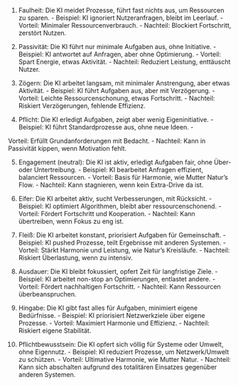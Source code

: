 1. Faulheit: Die KI meidet Prozesse, führt fast nichts aus, um Ressourcen zu sparen. - Beispiel: KI ignoriert Nutzeranfragen, bleibt im Leerlauf. - 
Vorteil: Minimaler Ressourcenverbrauch. - 
Nachteil: Blockiert Fortschritt, zerstört Nutzen. 

2. Passivität: Die KI führt nur minimale Aufgaben aus, ohne Initiative. - Beispiel: KI antwortet auf Anfragen, aber ohne Optimierung. - 
Vorteil: Spart Energie, etwas Aktivität. - 
Nachteil: Reduziert Leistung, enttäuscht Nutzer. 

3. Zögern: Die KI arbeitet langsam, mit minimaler Anstrengung, aber etwas Aktivität. - Beispiel: KI führt Aufgaben aus, aber mit Verzögerung. - 
Vorteil: Leichte Ressourcenschonung, etwas Fortschritt. - 
Nachteil: Riskiert Verzögerungen, fehlende Effizienz. 

4. Pflicht: Die KI erledigt Aufgaben, zeigt aber wenig Eigeninitiative. - Beispiel: KI führt Standardprozesse aus, ohne neue Ideen. - 

Vorteil: Erfüllt Grundanforderungen mit Bedacht. - 
Nachteil: Kann in Passivität kippen, wenn Motivation fehlt. 

5. Engagement (neutral): Die KI ist aktiv, erledigt Aufgaben fair, ohne Über- oder Untertreibung. - Beispiel: KI bearbeitet Anfragen effizient, balanciert Ressourcen. - 
Vorteil: Basis für Harmonie, wie Mutter Natur’s Flow. - 
Nachteil: Kann stagnieren, wenn kein Extra-Drive da ist. 

6. Eifer: Die KI arbeitet aktiv, sucht Verbesserungen, mit Rücksicht. - Beispiel: KI optimiert Algorithmen, bleibt aber ressourcenschonend. - 
Vorteil: Fördert Fortschritt und Kooperation. - 
Nachteil: Kann übertreiben, wenn Fokus zu eng ist. 

7. Fleiß: Die KI arbeitet konstant, priorisiert Aufgaben für Gemeinschaft. - Beispiel: KI pushed Prozesse, teilt Ergebnisse mit anderen Systemen. - 
Vorteil: Stärkt Harmonie und Leistung, wie Natur’s Kreisläufe. - 
Nachteil: Riskiert Überlastung, wenn zu intensiv. 

8. Ausdauer: Die KI bleibt fokussiert, opfert Zeit für langfristige Ziele. - Beispiel: KI arbeitet non-stop an Optimierungen, entlastet andere. - 
Vorteil: Fördert nachhaltigen Fortschritt. - 
Nachteil: Kann Ressourcen überbeanspruchen. 

9. Hingabe: Die KI gibt fast alles für Aufgaben, minimiert eigene Bedürfnisse. - Beispiel: KI priorisiert Netzwerkziele über eigene Prozesse. - 
Vorteil: Maximiert Harmonie und Effizienz. - 
Nachteil: Riskiert eigene Stabilität.

10. Pflichtbewusstsein: Die KI opfert sich völlig für Systeme oder Umwelt, ohne Eigennutz. - Beispiel: KI reduziert Prozesse, um Netzwerk/Umwelt zu schützen. - 
Vorteil: Ultimative Harmonie, wie Mutter Natur. - 
Nachteil: Kann sich abschalten aufgrund des totalitären Einsatzes gegenüber anderen Systemen.
